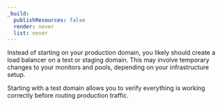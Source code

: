 ```yaml
---
_build:
  publishResources: false
  render: never
  list: never
---
```


Instead of starting on your production domain, you likely should create a load balancer on a test or staging domain. This may involve temporary changes to your monitors and pools, depending on your infrastructure setup.

Starting with a test domain allows you to verify everything is working correctly before routing production traffic.
